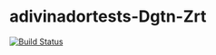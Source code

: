 # adivinadortests-Dgtn-Zrt
[![Build Status](https://travis-ci.org/alduzarate/adivinadores-Dgtn-Zrt.svg?branch=master)](https://travis-ci.org/alduzarate/adivinadores-Dgtn-Zrt)
